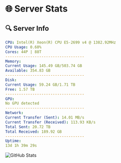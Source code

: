 # 🌐 Server Stats
## 🔍 Server Info
```yaml
CPU: Intel(R) Xeon(R) CPU E5-2699 v4 @ 1382.92MHz
CPU Usage: 0.60%
Cores: 44P | 88T
-----------------------------------
Memory:
Current Usage: 145.49 GB/503.74 GB
Available: 354.83 GB
-----------------------------------
Disk:
Current Usage: 59.24 GB/1.71 TB
Free: 1.57 TB
-----------------------------------
GPU:
No GPU detected
-----------------------------------
Network:
Current Transfer (Sent): 14.01 MB/s
Current Transfer (Received): 113.93 KB/s
Total Sent: 20.72 TB
Total Received: 189.92 GB
-----------------------------------
Uptime:
13d 1h 39m 29s
```
![GitHub Stats](https://img.shields.io/badge/Updated-2025-03-20_23:02:18-blue)
